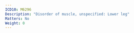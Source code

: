 ```yaml
---
ICD10: M6296
Description: "Disorder of muscle, unspecified: Lower leg"
Matters: No
Weight: 0
---
```


